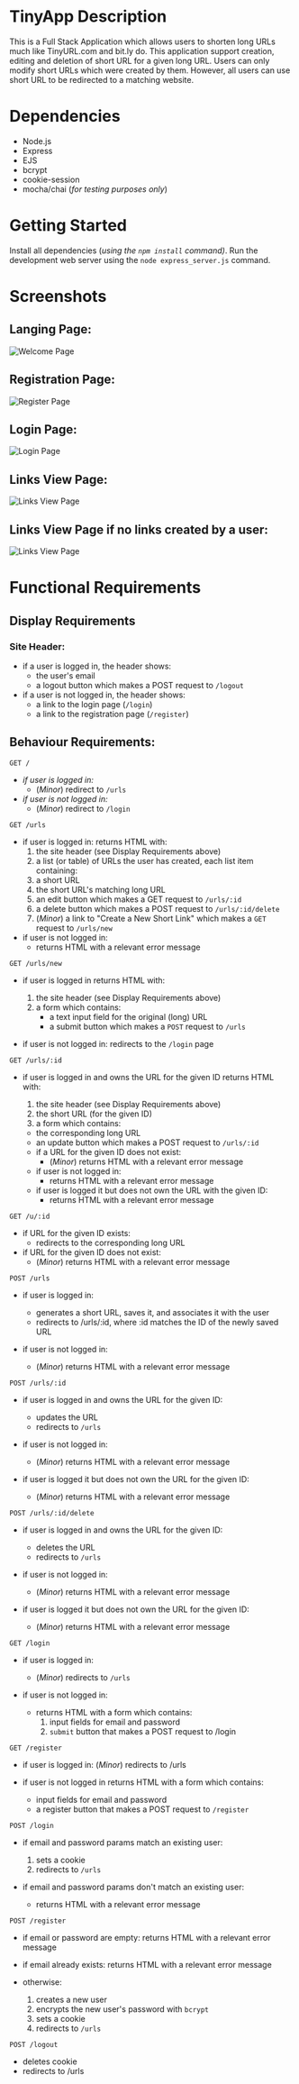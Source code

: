 # TinyApp Description 

This is a Full Stack Application which allows users to shorten long URLs much like TinyURL.com and bit.ly do. This application support creation, editing and deletion of short URL for a given long URL. Users can only modify short URLs which were created by them. However, all users can use short URL to be redirected to a matching website. 

# Dependencies

  * Node.js
  * Express
  * EJS
  * bcrypt
  * cookie-session
  * mocha/chai (_for testing purposes only_)

# Getting Started

Install all dependencies (_using the `npm install` command)_. Run the development web server using the `node express_server.js` command.

# Screenshots
## Langing Page:
![Welcome Page](/Images/Welcome.png)
## Registration Page:
![Register Page](/Images/Register.png)
## Login Page:
![Login Page](/Images/Login.png)
## Links View Page:
![Links View Page](/Images/Links.png)
## Links View Page if no links created by a user:
![Links View Page](/Images/BlankLinks.png)

# Functional Requirements

## Display Requirements

### Site Header:

* if a user is logged in, the header shows:
  * the user's email
  * a logout button which makes a POST request to ```/logout```
* if a user is not logged in, the header shows:
  * a link to the login page (```/login```)
  * a link to the registration page (```/register```)

## Behaviour Requirements:

```GET /```

* _if user is logged in:_
  * (_Minor_) redirect to ```/urls```
* _if user is not logged in:_
  * (_Minor_) redirect to ```/login```

```GET /urls```

* if user is logged in: returns HTML with:
    1. the site header (see Display Requirements above)
    2. a list (or table) of URLs the user has created, each list item containing:
    3. a short URL
    4. the short URL's matching long URL
    5. an edit button which makes a GET request to ```/urls/:id```
    6. a delete button which makes a POST request to ```/urls/:id/delete```
    7. (_Minor_) a link to "Create a New Short Link" which makes a ```GET``` request to ```/urls/new```
* if user is not logged in:
  * returns HTML with a relevant error message

```GET /urls/new```

  * if user is logged in returns HTML with:
    1. the site header (see Display Requirements above)
    1. a form which contains:
        * a text input field for the original (long) URL
        * a submit button which makes a ```POST``` request to ```/urls```

  * if user is not logged in:
    redirects to the ```/login``` page

```GET /urls/:id```

  * if user is logged in and owns the URL for the given ID returns HTML with:
    1. the site header (see Display Requirements above)
    1. the short URL (for the given ID)
    1. a form which contains:

      * the corresponding long URL
      * an update button which makes a POST request to ```/urls/:id```
      * if a URL for the given ID does not exist:
          * (_Minor_) returns HTML with a relevant error message
      * if user is not logged in:
          * returns HTML with a relevant error message
      * if user is logged it but does not own the URL with the given ID:
          * returns HTML with a relevant error message


```GET /u/:id```

  * if URL for the given ID exists:
    * redirects to the corresponding long URL
  * if URL for the given ID does not exist:
    * (_Minor_) returns HTML with a relevant error message

```POST /urls```

  * if user is logged in:
    * generates a short URL, saves it, and associates it with the user
    * redirects to /urls/:id, where :id matches the ID of the newly saved URL

  * if user is not logged in:
    * (_Minor_) returns HTML with a relevant error message

```POST /urls/:id```


  * if user is logged in and owns the URL for the given ID:
    * updates the URL
    * redirects to ```/urls```

  * if user is not logged in:
    * (_Minor_) returns HTML with a relevant error message
  * if user is logged it but does not own the URL for the given ID:
    * (_Minor_) returns HTML with a relevant error message

```POST /urls/:id/delete```

  * if user is logged in and owns the URL for the given ID:
    * deletes the URL
    * redirects to ```/urls```

  * if user is not logged in:
    * (_Minor_) returns HTML with a relevant error message
  * if user is logged it but does not own the URL for the given ID:
    * (_Minor_) returns HTML with a relevant error message

```GET /login```

  * if user is logged in:
    * (_Minor_) redirects to ```/urls```

  * if user is not logged in:
    * returns HTML with a form which contains:
      1. input fields for email and password
      1. ```submit``` button that makes a POST request to /login

```GET /register```

  * if user is logged in:
    (_Minor_) redirects to /urls

  * if user is not logged in returns HTML with a form which contains:
    * input fields for email and password
    * a register button that makes a POST request to ```/register```

```POST /login```

  * if email and password params match an existing user:
    1. sets a cookie
    2. redirects to ```/urls```

  * if email and password params don't match an existing user:
    * returns HTML with a relevant error message

```POST /register```

  * if email or password are empty: returns HTML with a relevant error message

  * if email already exists: returns HTML with a relevant error message
  * otherwise:
    1. creates a new user
    2. encrypts the new user's password with ```bcrypt```
    3. sets a cookie
    4. redirects to ```/urls```

```POST /logout```

  * deletes cookie
  * redirects to /urls
